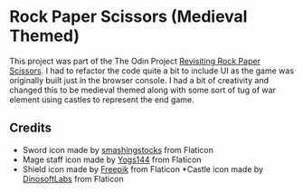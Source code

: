 # Rock Paper Scissors (Medieval Themed)
This project was part of the The Odin Project <a href="https://www.theodinproject.com/lessons/foundations-revisiting-rock-paper-scissors">Revisiting Rock Paper Scissors</a>. 
I had to refactor the code quite a bit to include UI as the game was originally built just in the browser console. I had a bit of creativity and changed this to be medieval themed
along with some sort of tug of war element using castles to represent the end game.

## Credits
* Sword icon made by <a href="https://www.flaticon.com/free-icons/sword" title="sword icons">smashingstocks</a> from Flaticon
* Mage staff icon made by <a href="https://www.flaticon.com/free-icon/weapon_18949857" title="sword icons">Yogs144</a> from Flaticon
* Shield icon made by <a href="https://www.flaticon.com/free-icons/shield" title="shield icons">Freepik</a> from Flaticon
*Castle icon made by <a href="https://www.flaticon.com/free-icons/castle" title="castle icons">DinosoftLabs</a> from Flaticon